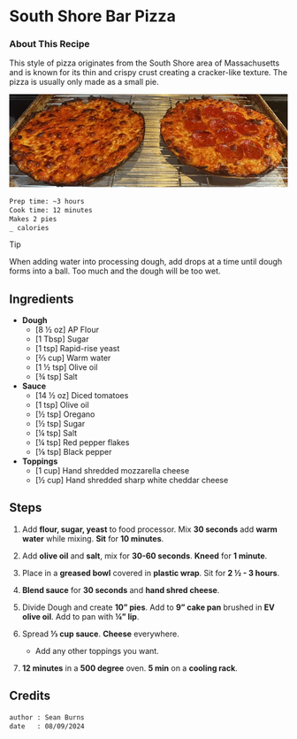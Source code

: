 # South Shore Bar Pizza
### About This Recipe

This style of pizza originates from the South Shore area of Massachusetts and is known for its thin and crispy crust creating a cracker-like texture. The pizza is usually only made as a small pie. 

![Image of South Shore Bar Pizza.](/.resources/images/south-shore-pizza.png)

```
Prep time: ~3 hours
Cook time: 12 minutes
Makes 2 pies
_ calories 
```

> [!TIP]
> When adding water into processing dough, add drops at a time until dough forms into a ball. Too much and the dough will be too wet.  

## Ingredients

- **Dough**
    - [8 ½ oz] AP Flour
    - [1 Tbsp] Sugar
    - [1 tsp] Rapid-rise yeast
    - [⅔ cup] Warm water
    - [1 ½ tsp] Olive oil
    - [¾ tsp] Salt
- **Sauce**
    - [14 ½ oz] Diced tomatoes
    - [1 tsp] Olive oil
    - [½ tsp] Oregano
    - [½ tsp] Sugar
    - [¼ tsp] Salt
    - [¼ tsp] Red pepper flakes
    - [⅛ tsp] Black pepper
- **Toppings**
    - [1 cup] Hand shredded mozzarella cheese
    - [½ cup] Hand shredded sharp white cheddar cheese

## Steps

1. Add **flour, sugar, yeast** to food processor. Mix **30 seconds** add **warm water** while mixing. **Sit** for **10 minutes**.

2. Add **olive oil** and **salt**, mix for **30-60 seconds**. **Kneed** for **1 minute**.

3. Place in a **greased bowl** covered in **plastic wrap**. Sit for **2 ½ - 3 hours**.

4. **Blend sauce** for **30 seconds** and **hand shred cheese**.

5. Divide Dough and create **10” pies**. Add to **9” cake pan** brushed in **EV olive oil**. Add to pan with **¼” lip**. 

6. Spread **⅓ cup sauce**. **Cheese** everywhere.
    - Add any other toppings you want.

7. **12 minutes** in a **500 degree** oven. **5 min** on a **cooling rack**.

## Credits
```
author : Sean Burns
date   : 08/09/2024
```